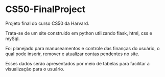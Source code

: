# CS50-FinalProject
Projeto final do curso CS50 da Harvard.

  Trata-se de um site construido em python utilizando flask, html, css e mySql.

  Foi planejado para manuseamentos e controle das finanças do usuário, o qual
  pode inserir, remover e  atualizar contas pendentes no site.
    
  Esses dados serão apresentados por meio de tabelas para facilitar a visualização para o usuário.
